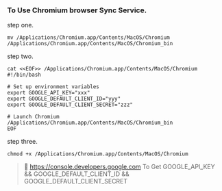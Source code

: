 ### To Use Chromium browser Sync Service.

step one.
```
mv /Applications/Chromium.app/Contents/MacOS/Chromium /Applications/Chromium.app/Contents/MacOS/Chromium_bin
```

step two.
```
cat <<EOF>> /Applications/Chromium.app/Contents/MacOS/Chromium
#!/bin/bash

# Set up environment variables
export GOOGLE_API_KEY="xxx"
export GOOGLE_DEFAULT_CLIENT_ID="yyy"
export GOOGLE_DEFAULT_CLIENT_SECRET="zzz"

# Launch Chromium
/Applications/Chromium.app/Contents/MacOS/Chromium_bin
EOF
```
step three.
```
chmod +x /Applications/Chromium.app/Contents/MacOS/Chromium
```


>:christmas_tree:
https://console.developers.google.com 
To Get GOOGLE_API_KEY && GOOGLE_DEFAULT_CLIENT_ID && GOOGLE_DEFAULT_CLIENT_SECRET

